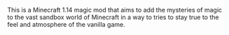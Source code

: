 This is a Minecraft 1.14 magic mod that aims to add the mysteries of magic to the vast sandbox world of Minecraft in a way to tries to stay true to the feel and atmosphere of the vanilla game.
